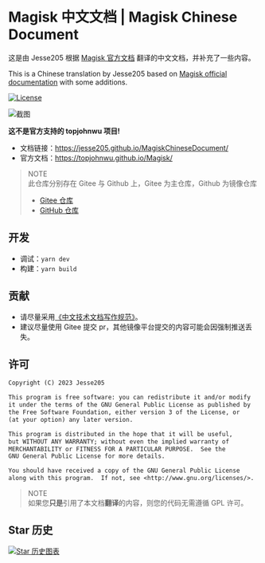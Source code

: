 # Magisk 中文文档 | Magisk Chinese Document

这是由 Jesse205 根据 [Magisk 官方文档](https://topjohnwu.github.io/Magisk/) 翻译的中文文档，并补充了一些内容。

This is a Chinese translation by Jesse205 based on [Magisk official documentation](https://topjohnwu.github.io/Magisk/) with some additions.

[![License](https://img.shields.io/github/license/Jesse205/MagiskChineseDocument)](./LICENSE)

![截图](https://jesse205.github.io/images/graphs/magisk_chinese_document.webp)

**这不是官方支持的 topjohnwu 项目!**

- 文档链接：<https://jesse205.github.io/MagiskChineseDocument/>
- 官方文档：<https://topjohnwu.github.io/Magisk/>

> NOTE\
> 此仓库分别存在 Gitee 与 Github 上，Gitee 为主仓库，Github 为镜像仓库
>
> - [Gitee 仓库](https://gitee.com/Jesse205/magisk-chinese-document)
> - [GitHub 仓库](https://github.com/Jesse205/MagiskChineseDocument)

## 开发

- 调试：`yarn dev`
- 构建：`yarn build`

## 贡献

- 请尽量采用[《中文技术文档写作规范》](https://github.com/ruanyf/document-style-guide)。
- 建议尽量使用 Gitee 提交 pr，其他镜像平台提交的内容可能会因强制推送丢失。

## 许可

``` txt
Copyright (C) 2023 Jesse205

This program is free software: you can redistribute it and/or modify
it under the terms of the GNU General Public License as published by
the Free Software Foundation, either version 3 of the License, or
(at your option) any later version.

This program is distributed in the hope that it will be useful,
but WITHOUT ANY WARRANTY; without even the implied warranty of
MERCHANTABILITY or FITNESS FOR A PARTICULAR PURPOSE.  See the
GNU General Public License for more details.

You should have received a copy of the GNU General Public License
along with this program.  If not, see <http://www.gnu.org/licenses/>.
```

> NOTE\
> 如果您**只是**引用了本文档**翻译**的内容，则您的代码无需遵循 GPL 许可。

## Star 历史

[![Star 历史图表](https://api.star-history.com/svg?repos=Jesse205/MagiskChineseDocument&type=Date)](https://star-history.com/#Jesse205/MagiskChineseDocument&Date)
